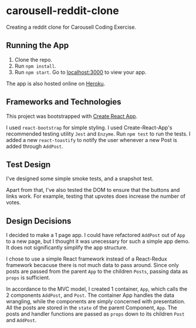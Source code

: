# carousell-reddit-clone
Creating a reddit clone for Carousell Coding Exercise.

## Running the App
1. Clone the repo.
2. Run `npm install`. 
3. Run `npm start`. Go to <localhost:3000> to view your app. 

The app is also hosted online on [Heroku](http://dylan-reddit-clone.herokuapp.com/).

## Frameworks and Technologies
This project was bootstrapped with [Create React App](https://github.com/facebookincubator/create-react-app).

I used `react-bootstrap` for simple styling.
I used Create-React-App's recommended testing utility `Jest` and `Enzyme`. Run `npm test` to run the tests.
I added a new `react-toastify` to notify the user whenever a new Post is added through `AddPost`.

## Test Design
I've designed some simple smoke tests, and a snapshot test.

Apart from that, I've also tested the DOM to ensure that the buttons and links work. For example, testing that upvotes does increase the number of votes.

## Design Decisions
I decided to make a 1 page app. I could have refactored `AddPost` out of `App` to a new page, but I thought it was unecessary for such a simple app demo. It does not significantly simplify the app structure.

I chose to use a simple React framework instead of a React-Redux framework becacuse there is not much data to pass around. Since only posts are passed from the parent `App` to the children `Posts`, passing data as `props` is sufficient. 

In accordance to the MVC model, I created 1 container, `App`, which calls the 2 components `AddPost`, and `Post`. The container App handles the data wrangling, while the components are simply concerned with presentation. All the posts are stored in the `state` of the parent Component, `App`. The posts and handler functions are passed as `props` down to its children `Post` and `AddPost`. 
